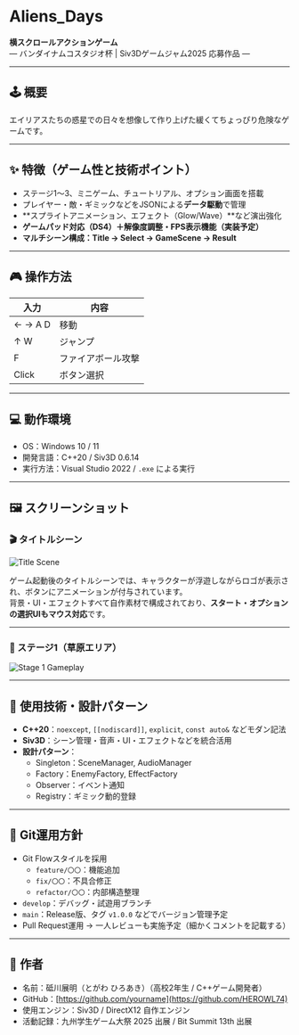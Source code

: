 # Aliens_Days

**横スクロールアクションゲーム**  
― バンダイナムコスタジオ杯 | Siv3Dゲームジャム2025 応募作品 ―  

---

## 🕹️ 概要

エイリアスたちの惑星での日々を想像して作り上げた緩くてちょっぴり危険なゲームです。

---

## ✨ 特徴（ゲーム性と技術ポイント）

- ステージ1～3、ミニゲーム、チュートリアル、オプション画面を搭載
- プレイヤー・敵・ギミックなどをJSONによる**データ駆動**で管理
- **スプライトアニメーション、エフェクト（Glow/Wave）**など演出強化
- **ゲームパッド対応（DS4）＋解像度調整・FPS表示機能（実装予定）**
- **マルチシーン構成：Title → Select → GameScene → Result**

---

## 🎮 操作方法

| 入力         | 内容             |
|--------------|------------------|
| ← →  A D     | 移動             |
| ↑ W          | ジャンプ         |
| F            | ファイアボール攻撃 |
| Click        | ボタン選択 |

---

## 💻 動作環境

- OS：Windows 10 / 11
- 開発言語：C++20 / Siv3D 0.6.14
- 実行方法：Visual Studio 2022 / `.exe` による実行

---

## 🖼️ スクリーンショット

### 🎬 タイトルシーン
![Title Scene](https://github.com/user-attachments/assets/a74af4ca-0b01-4d32-b540-c71ca20537a2)

ゲーム起動後のタイトルシーンでは、キャラクターが浮遊しながらロゴが表示され、ボタンにアニメーションが付与されています。  
背景・UI・エフェクトすべて自作素材で構成されており、**スタート・オプションの選択UIもマウス対応**です。

---

### 🌱 ステージ1（草原エリア）
![Stage 1 Gameplay](https://github.com/user-attachments/assets/e5ca6be7-5ea1-430a-beab-a30aee99743c)

---

## 🧠 使用技術・設計パターン

- **C++20**：`noexcept`, `[[nodiscard]]`, `explicit`, `const auto&` などモダン記法
- **Siv3D**：シーン管理・音声・UI・エフェクトなどを統合活用
- **設計パターン**：
  - Singleton：SceneManager, AudioManager
  - Factory：EnemyFactory, EffectFactory
  - Observer：イベント通知
  - Registry：ギミック動的登録

---

## 🧪 Git運用方針

- Git Flowスタイルを採用
  - `feature/〇〇`：機能追加
  - `fix/〇〇`：不具合修正
  - `refactor/〇〇`：内部構造整理
- `develop`：デバッグ・試遊用ブランチ
- `main`：Release版、タグ `v1.0.0` などでバージョン管理予定
- Pull Request運用 → 一人レビューも実施予定（細かくコメントを記載する）

---

## 👤 作者

- 名前：砥川展明（とがわ ひろあき）（高校2年生 / C++ゲーム開発者）
- GitHub：[https://github.com/yourname](https://github.com/HEROWL74)
- 使用エンジン：Siv3D / DirectX12 自作エンジン
- 活動記録：九州学生ゲーム大祭 2025 出展 / Bit Summit 13th 出展
